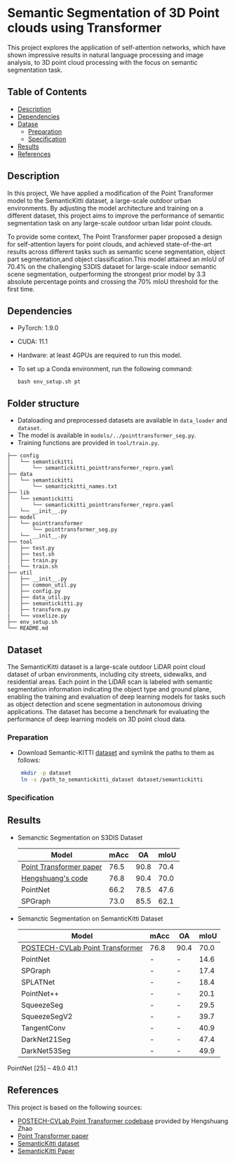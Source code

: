 # Semantic Segmentation of 3D Point clouds using Transformer 

This project explores the application of self-attention networks,  which have shown impressive results in natural language processing and image analysis, to 3D point cloud processing with the focus on semantic segmentation task.

## Table of Contents

- [Description](#description)
- [Dependencies](#dependencies)
- [Datase](#dataset)
  - [Preparation](#dataset_preparation)
  - [Specification](#dataset_description)
- [Results](#results)
- [References](#references)



## Description <a name="description"></a>
In this project, We have applied a modification of the Point Transformer model to the SemanticKitti dataset, a large-scale outdoor urban environments. By adjusting the model architecture and training on a different dataset, this project aims to improve the performance of semantic segmentation task on any large-scale outdoor urban lidar point clouds.

To provide some context, The Point Transformer paper proposed a design for self-attention layers for point clouds, and achieved state-of-the-art results across different tasks such as semantic scene segmentation, object part segmentation,and object classification.This model attained an mIoU of 70.4% on the challenging S3DIS dataset for large-scale indoor semantic scene segmentation, outperforming the strongest prior model by 3.3 absolute percentage points and crossing the 70% mIoU threshold for the first time. 

## Dependencies <a name="dependencies"></a>
- PyTorch: 1.9.0
- CUDA: 11.1
- Hardware: at least 4GPUs are required to run this model.
- To set up a Conda environment, run the following command:

  ```
  bash env_setup.sh pt
  ```

## Folder structure <a name="folder_structure"></a>

- Dataloading and preprocessed datasets are available in `data_loader` and `dataset`. 
- The model is available in `models/../pointtransformer_seg.py`. 
- Training functions are provided in `tool/train.py`.
```
├── config
│   └── semantickitti
│       └── semantickitti_pointtransformer_repro.yaml
├── data
│   └── semantickitti
│       └── semantickitti_names.txt
├── lib
│   └── semantickitti
│       └── semantickitti_pointtransformer_repro.yaml
│   └── __init__.py
├── model
│   └── pointtransformer
│       └── pointtransformer_seg.py
│   └── __init__.py
├── tool
│   ├── test.py
│   ├── test.sh
│   ├── train.py
|   └── train.sh
├── util
│   ├── __init__.py
│   ├── common_util.py
│   ├── config.py
│   ├── data_util.py
│   ├── semantickitti.py
│   ├── transform.py
|   └── voxelize.py
├── env_setup.sh
└── README.md
```

## Dataset <a name="dataset"></a>

The SemanticKitti dataset is a large-scale outdoor LiDAR point cloud dataset of urban environments, including city streets, sidewalks, and residential areas. Each point in the LiDAR scan is labeled with semantic segmentation information indicating the object type and ground plane, enabling the training and evaluation of deep learning models for tasks such as object detection and scene segmentation in autonomous driving applications. The dataset has become a benchmark for evaluating the performance of deep learning models on 3D point cloud data.

### Preparation <a name="dataset_preparation"></a>


- Download Semantic-KITTI [dataset](http://semantic-kitti.org/dataset.html) and symlink the paths to them as follows:

  ```sh
   mkdir -p dataset
   ln -s /path_to_semantickitti_dataset dataset/semantickitti
   ```

### Specification <a name="dataset_description"></a>

## Results <a name="results"></a>

- Semanctic Segmentation on S3DIS Dataset

  |Model | mAcc | OA | mIoU |
  |-------| ------| ----| -------|
  |[Point Transformer paper](https://arxiv.org/pdf/2012.09164.pdf)  | 76.5 | 90.8 | 70.4 |
  |[Hengshuang's code ](https://github.com/POSTECH-CVLab/point-transformer)| 76.8 | 90.4 | 70.0 |
  |PointNet | 66.2 | 78.5 | 47.6 |
  |SPGraph | 73.0 | 85.5 | 62.1 |




- Semanctic Segmentation on SemanticKitti Dataset

  |Model | mAcc | OA | mIoU |
  |-------| ------| ----| -------|
  |[POSTECH-CVLab Point Transformer ](https://github.com/POSTECH-CVLab/point-transformer)| 76.8 | 90.4 | 70.0 |
  |PointNet | - | - | 14.6 |
  |SPGraph | - | - | 17.4 |
  |SPLATNet | - | - | 18.4 |
  |PointNet++ | - | - |  20.1 |
  |SqueezeSeg | - | - | 29.5 |
  |SqueezeSegV2 | - | - |  39.7 |
  |TangentConv | - | - | 40.9 |
  |DarkNet21Seg | - | - | 47.4 |
  |DarkNet53Seg | - | - | 49.9 |


PointNet [25] – 49.0 41.1
## References <a name="references"></a>
This project is based on the following sources:

* [POSTECH-CVLab Point Transformer codebase](https://github.com/POSTECH-CVLab/point-transformer) provided by Hengshuang Zhao
* [Point Transformer paper](https://arxiv.org/pdf/2012.09164.pdf)
* [SemanticKitti dataset](http://semantic-kitti.org/dataset.html)
* [SemanticKitti Paper](https://arxiv.org/pdf/1904.01416.pdf)



